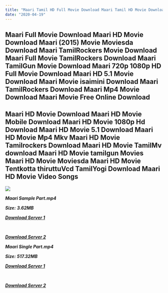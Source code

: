 ```yaml
---
title: "Maari Tamil HD Full Movie Download Maari Tamil HD Movie Download"
date: "2020-04-19"
---
```


## Maari Full Movie Download Maari HD Movie Download Maari (2015) Movie Moviesda Download Maari TamilRockers Movie Download Maari Full Movie TamilRockers Download Maari TamilGun Movie Download Maari 720p 1080p HD Full Movie Download Maari HD 5.1 Movie Download Maari Movie isaimini Download Maari TamilRockers Download Maari Mp4 Movie Download Maari Movie Free Online Download

## Maari HD Movie Download Maari HD Movie Mobile Download Maari HD Movie 1080p Hd Download Maari HD Movie 5.1 Download Maari HD Movie Mp4 Mkv Maari HD Movie Tamilrockers Download Maari HD Movie TamilMv download Maari HD Movie tamilgun Movies Maari HD Movie Moviesda Maari HD Movie Tentkotta thiruttuVcd TamilYogi Download Maari HD Movie Video Songs

![](https://images.moviebuff.com/2fb39cfd-11a0-43b4-8292-55014a7f6393?w=1000)

**_Maari Sample Part.mp4_**

**_Size:_** **_3.62MB_**

**_[Download Server 1](http://s20.uptofiles.net//files/Tamil{300377c8a1a3ba2999b4bbe3381b1ea1a812b0b70d21946c68d529294a5c2999}202015{300377c8a1a3ba2999b4bbe3381b1ea1a812b0b70d21946c68d529294a5c2999}20Movies/Maari{300377c8a1a3ba2999b4bbe3381b1ea1a812b0b70d21946c68d529294a5c2999}20(2015)/Maari{300377c8a1a3ba2999b4bbe3381b1ea1a812b0b70d21946c68d529294a5c2999}20(640x360)/Maari{300377c8a1a3ba2999b4bbe3381b1ea1a812b0b70d21946c68d529294a5c2999}20HD{300377c8a1a3ba2999b4bbe3381b1ea1a812b0b70d21946c68d529294a5c2999}20Sample.mp4)_**

**_[  
](http://s20.uptofiles.net//files/Tamil{300377c8a1a3ba2999b4bbe3381b1ea1a812b0b70d21946c68d529294a5c2999}202015{300377c8a1a3ba2999b4bbe3381b1ea1a812b0b70d21946c68d529294a5c2999}20Movies/Maari{300377c8a1a3ba2999b4bbe3381b1ea1a812b0b70d21946c68d529294a5c2999}20(2015)/Maari{300377c8a1a3ba2999b4bbe3381b1ea1a812b0b70d21946c68d529294a5c2999}20(640x360)/Maari{300377c8a1a3ba2999b4bbe3381b1ea1a812b0b70d21946c68d529294a5c2999}20HD{300377c8a1a3ba2999b4bbe3381b1ea1a812b0b70d21946c68d529294a5c2999}20Sample.mp4)_**

**_[Download Server 2](http://s20.uptofiles.net//files/Tamil{300377c8a1a3ba2999b4bbe3381b1ea1a812b0b70d21946c68d529294a5c2999}202015{300377c8a1a3ba2999b4bbe3381b1ea1a812b0b70d21946c68d529294a5c2999}20Movies/Maari{300377c8a1a3ba2999b4bbe3381b1ea1a812b0b70d21946c68d529294a5c2999}20(2015)/Maari{300377c8a1a3ba2999b4bbe3381b1ea1a812b0b70d21946c68d529294a5c2999}20(640x360)/Maari{300377c8a1a3ba2999b4bbe3381b1ea1a812b0b70d21946c68d529294a5c2999}20HD{300377c8a1a3ba2999b4bbe3381b1ea1a812b0b70d21946c68d529294a5c2999}20Sample.mp4)_**

**_Maari Single Part.mp4_**

**_Size:_** **_517.32MB_**

**_[Download Server 1](http://s20.uptofiles.net//files/Tamil{300377c8a1a3ba2999b4bbe3381b1ea1a812b0b70d21946c68d529294a5c2999}202015{300377c8a1a3ba2999b4bbe3381b1ea1a812b0b70d21946c68d529294a5c2999}20Movies/Maari{300377c8a1a3ba2999b4bbe3381b1ea1a812b0b70d21946c68d529294a5c2999}20(2015)/Maari{300377c8a1a3ba2999b4bbe3381b1ea1a812b0b70d21946c68d529294a5c2999}20(640x360)/Maari{300377c8a1a3ba2999b4bbe3381b1ea1a812b0b70d21946c68d529294a5c2999}20HD.mp4)_**

**_[  
](http://s20.uptofiles.net//files/Tamil{300377c8a1a3ba2999b4bbe3381b1ea1a812b0b70d21946c68d529294a5c2999}202015{300377c8a1a3ba2999b4bbe3381b1ea1a812b0b70d21946c68d529294a5c2999}20Movies/Maari{300377c8a1a3ba2999b4bbe3381b1ea1a812b0b70d21946c68d529294a5c2999}20(2015)/Maari{300377c8a1a3ba2999b4bbe3381b1ea1a812b0b70d21946c68d529294a5c2999}20(640x360)/Maari{300377c8a1a3ba2999b4bbe3381b1ea1a812b0b70d21946c68d529294a5c2999}20HD.mp4)_**

**_[Download Server 2](http://s20.uptofiles.net//files/Tamil{300377c8a1a3ba2999b4bbe3381b1ea1a812b0b70d21946c68d529294a5c2999}202015{300377c8a1a3ba2999b4bbe3381b1ea1a812b0b70d21946c68d529294a5c2999}20Movies/Maari{300377c8a1a3ba2999b4bbe3381b1ea1a812b0b70d21946c68d529294a5c2999}20(2015)/Maari{300377c8a1a3ba2999b4bbe3381b1ea1a812b0b70d21946c68d529294a5c2999}20(640x360)/Maari{300377c8a1a3ba2999b4bbe3381b1ea1a812b0b70d21946c68d529294a5c2999}20HD.mp4)_**
